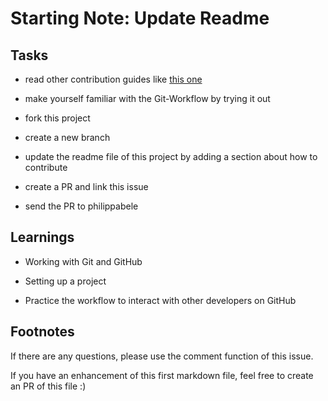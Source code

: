 # Starting Note: Update Readme

## Tasks

- read other contribution guides like [this one](https://github.com/philippabele/nursing-home-volunteer/blob/main/CONTRIBUTING.md#getting-started)

- make yourself familiar with the Git-Workflow by trying it out

- fork this project
 
- create a new branch

- update the readme file of this project by adding a section about how to contribute

- create a PR and link this issue

- send the PR to philippabele

## Learnings

- Working with Git and GitHub

- Setting up a project

- Practice the workflow to interact with other developers on GitHub

## Footnotes

If there are any questions, please use the comment function of this issue.

If you have an enhancement of this first markdown file, feel free to create an PR of this file :)
